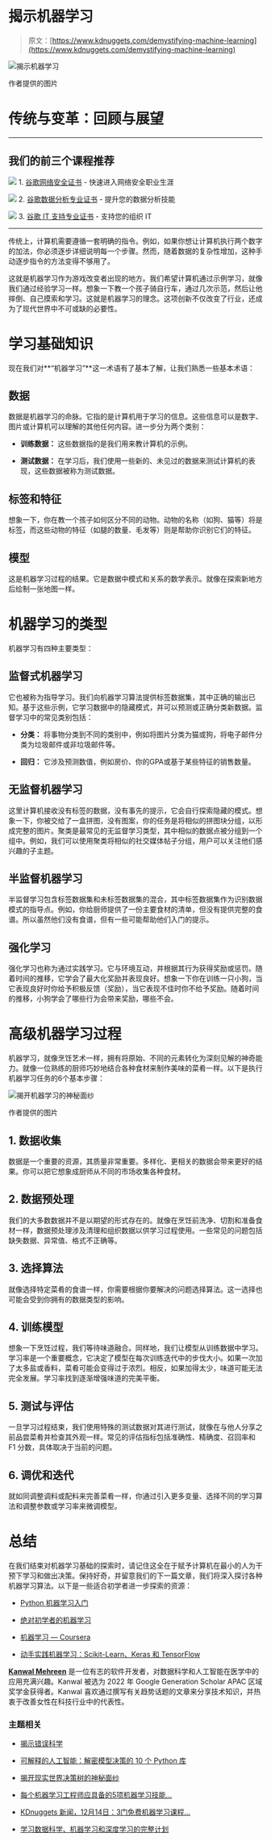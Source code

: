 # 揭示机器学习

> 原文：[https://www.kdnuggets.com/demystifying-machine-learning](https://www.kdnuggets.com/demystifying-machine-learning)

![揭示机器学习](../Images/ec7fa7aba64f9e4f048d2e0a735e873c.png)

作者提供的图片

# 传统与变革：回顾与展望

* * *

## 我们的前三个课程推荐

![](../Images/0244c01ba9267c002ef39d4907e0b8fb.png) 1\. [谷歌网络安全证书](https://www.kdnuggets.com/google-cybersecurity) - 快速进入网络安全职业生涯

![](../Images/e225c49c3c91745821c8c0368bf04711.png) 2\. [谷歌数据分析专业证书](https://www.kdnuggets.com/google-data-analytics) - 提升您的数据分析技能

![](../Images/0244c01ba9267c002ef39d4907e0b8fb.png) 3\. [谷歌 IT 支持专业证书](https://www.kdnuggets.com/google-itsupport) - 支持您的组织 IT

* * *

传统上，计算机需要遵循一套明确的指令。例如，如果你想让计算机执行两个数字的加法，你必须逐步详细说明每一个步骤。然而，随着数据的复杂性增加，这种手动逐步指令的方法变得不够用了。

这就是机器学习作为游戏改变者出现的地方。我们希望计算机通过示例学习，就像我们通过经验学习一样。想象一下教一个孩子骑自行车，通过几次示范，然后让他摔倒、自己摸索和学习。这就是机器学习的理念。这项创新不仅改变了行业，还成为了现代世界中不可或缺的必要性。

# 学习基础知识

现在我们对**“机器学习”**这一术语有了基本了解，让我们熟悉一些基本术语：

## 数据

数据是机器学习的命脉。它指的是计算机用于学习的信息。这些信息可以是数字、图片或计算机可以理解的其他任何内容。进一步分为两个类别：

+   **训练数据：** 这些数据指的是我们用来教计算机的示例。

+   **测试数据：** 在学习后，我们使用一些新的、未见过的数据来测试计算机的表现，这些数据被称为测试数据。

## 标签和特征

想象一下，你在教一个孩子如何区分不同的动物。动物的名称（如狗、猫等）将是标签，而这些动物的特征（如腿的数量、毛发等）则是帮助你识别它们的特征。

## 模型

这是机器学习过程的结果。它是数据中模式和关系的数学表示。就像在探索新地方后绘制一张地图一样。

# 机器学习的类型

机器学习有四种主要类型：

## 监督式机器学习

它也被称为指导学习。我们向机器学习算法提供标签数据集，其中正确的输出已知。基于这些示例，它学习数据中的隐藏模式，并可以预测或正确分类新数据。监督学习中的常见类别包括：

+   **分类：** 将事物分类到不同的类别中，例如将图片分类为猫或狗，将电子邮件分类为垃圾邮件或非垃圾邮件等。

+   **回归：** 它涉及预测数值，例如房价、你的GPA或基于某些特征的销售数量。

## 无监督机器学习

这里计算机接收没有标签的数据，没有事先的提示，它会自行探索隐藏的模式。想象一下，你被交给了一盒拼图，没有图案，你的任务是将相似的拼图块分组，以形成完整的图片。聚类是最常见的无监督学习类型，其中相似的数据点被分组到一个组中。例如，我们可以使用聚类将相似的社交媒体帖子分组，用户可以关注他们感兴趣的子主题。

## 半监督机器学习

半监督学习包含标签数据集和未标签数据集的混合，其中标签数据集作为识别数据模式的指导点。例如，你给厨师提供了一份主要食材的清单，但没有提供完整的食谱。所以虽然他们没有食谱，但有一些可能帮助他们入门的提示。

## 强化学习

强化学习也称为通过实践学习。它与环境互动，并根据其行为获得奖励或惩罚。随着时间的推移，它学会了最大化奖励并表现良好。想象一下你在训练一只小狗，当它表现良好时你给予积极反馈（奖励），当它表现不佳时你不给予奖励。随着时间的推移，小狗学会了哪些行为会带来奖励，哪些不会。

# 高级机器学习过程

机器学习，就像烹饪艺术一样，拥有将原始、不同的元素转化为深刻见解的神奇能力。就像一位熟练的厨师巧妙地结合各种食材来制作美味的菜肴一样。以下是执行机器学习任务的6个基本步骤：

![揭开机器学习的神秘面纱](../Images/59bc5eff4a0157b31f459279d0fb8cf7.png)

作者提供的图片

## 1\. 数据收集

数据是一个重要的资源，其质量非常重要。多样化、更相关的数据会带来更好的结果。你可以把它想象成厨师从不同的市场收集各种食材。

## 2\. 数据预处理

我们的大多数数据并不是以期望的形式存在的。就像在烹饪前洗净、切割和准备食材一样，数据预处理涉及清理和组织数据以供学习过程使用。一些常见的问题包括缺失数据、异常值、格式不正确等。

## 3\. 选择算法

就像选择特定菜肴的食谱一样，你需要根据你要解决的问题选择算法。这一选择也可能会受到你拥有的数据类型的影响。

## 4\. 训练模型

想象一下烹饪过程，我们等待味道融合。同样地，我们让模型从训练数据中学习。学习率是一个重要概念，它决定了模型在每次训练迭代中的步伐大小。如果一次加了太多盐或香料，菜肴可能会变得过于浓烈。相反，如果加得太少，味道可能无法完全发展。学习率找到逐渐增强味道的完美平衡。

## 5\. 测试与评估

一旦学习过程结束，我们使用特殊的测试数据对其进行测试，就像在与他人分享之前品尝菜肴并检查其外观一样。常见的评估指标包括准确性、精确度、召回率和 F1 分数，具体取决于当前的问题。

## 6\. 调优和迭代

就如同调整调料或配料来完善菜肴一样，你通过引入更多变量、选择不同的学习算法和调整参数或学习率来微调模型。

# 总结

在我们结束对机器学习基础的探索时，请记住这全在于赋予计算机在最小的人为干预下学习和做出决策。保持好奇，并留意我们的下一篇文章，我们将深入探讨各种机器学习算法。以下是一些适合初学者进一步探索的资源：

+   [Python 机器学习入门](https://www.oreilly.com/library/view/introduction-to-machine/9781449369880/)

+   [绝对初学者的机器学习](https://www.amazon.ca/Machine-Learning-Absolute-Beginners-Introduction-ebook/dp/B07335JNW1)

+   [机器学习 — Coursera](https://www.coursera.org/specializations/machine-learning-introduction)

+   [动手实践机器学习：Scikit-Learn、Keras 和 TensorFlow](https://www.oreilly.com/library/view/hands-on-machine-learning/9781492032632/)

**[Kanwal Mehreen](https://www.linkedin.com/in/kanwal-mehreen1)** 是一位有志的软件开发者，对数据科学和人工智能在医学中的应用充满兴趣。Kanwal 被选为 2022 年 Google Generation Scholar APAC 区域奖学金获得者。Kanwal 喜欢通过撰写有关趋势话题的文章来分享技术知识，并热衷于改善女性在科技行业中的代表性。

### 主题相关

+   [揭示错误科学](https://www.kdnuggets.com/2022/01/demystifying-bad-science.html)

+   [可解释的人工智能：解密模型决策的 10 个 Python 库](https://www.kdnuggets.com/2023/01/explainable-ai-10-python-libraries-demystifying-decisions.html)

+   [揭开现实世界决策树的神秘面纱](https://www.kdnuggets.com/demystifying-decision-trees-for-the-real-world)

+   [每个机器学习工程师应具备的5项机器学习技能…](https://www.kdnuggets.com/2023/03/5-machine-learning-skills-every-machine-learning-engineer-know-2023.html)

+   [KDnuggets 新闻，12月14日：3门免费机器学习课程…](https://www.kdnuggets.com/2022/n48.html)

+   [学习数据科学、机器学习和深度学习的完整计划](https://www.kdnuggets.com/2023/01/mwiti-solid-plan-learning-data-science-machine-learning-deep-learning.html)
